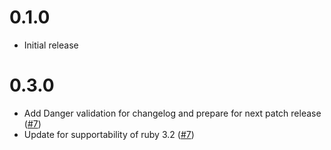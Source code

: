 # 0.1.0
- Initial release

# 0.3.0
- Add Danger validation for changelog and prepare for next patch release ([#7](https://github.com/cerner/github_bot-ruby/pull/7))
- Update for supportability of ruby 3.2 ([#7](https://github.com/cerner/github_bot-ruby/pull/8))
